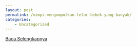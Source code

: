 ```yaml
---
layout: post
permalink: /mimpi-mengumpulkan-telur-bebek-yang-banyak/
categories:
    - Uncategorized
---
```


[Baca Selengkapnya](/04)